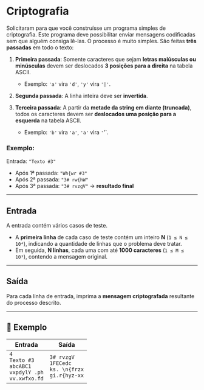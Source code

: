 # Criptografia

Solicitaram para que você construísse um programa simples de criptografia. Este programa deve possibilitar enviar mensagens codificadas sem que alguém consiga lê-las. O processo é muito simples. São feitas **três passadas** em todo o texto:

1. **Primeira passada**: Somente caracteres que sejam **letras maiúsculas ou minúsculas** devem ser deslocados **3 posições para a direita** na tabela ASCII.

   - Exemplo: `'a'` vira `'d'`, `'y'` vira `'|'`.

2. **Segunda passada**: A linha inteira deve ser **invertida**.

3. **Terceira passada**: A partir da **metade da string em diante (truncada)**, todos os caracteres devem ser **deslocados uma posição para a esquerda** na tabela ASCII.
   - Exemplo: `'b'` vira `'a'`, `'a'` vira `'`'`.

### Exemplo:

Entrada: `"Texto #3"`

- Após 1ª passada: `"Wh{wr #3"`
- Após 2ª passada: `"3# rw{hW"`
- Após 3ª passada: `"3# rvzgV"` → **resultado final**

---

## Entrada

A entrada contém vários casos de teste.

- A **primeira linha** de cada caso de teste contém um inteiro **N** (`1 ≤ N ≤ 10⁴`), indicando a quantidade de linhas que o problema deve tratar.
- Em seguida, **N linhas**, cada uma com até **1000 caracteres** (`1 ≤ M ≤ 10³`), contendo a mensagem original.

---

## Saída

Para cada linha de entrada, imprima a **mensagem criptografada** resultante do processo descrito.

---

## 🧪 Exemplo

| Entrada                                                          | Saída                                                     |
| ---------------------------------------------------------------- | --------------------------------------------------------- |
| `4`<br>`Texto #3`<br>`abcABC1`<br>`vxpdylY .ph`<br>`vv.xwfxo.fd` | `3# rvzgV`<br>`1FECedc`<br>`ks. \n{frzx`<br>`gi.r{hyz-xx` |
